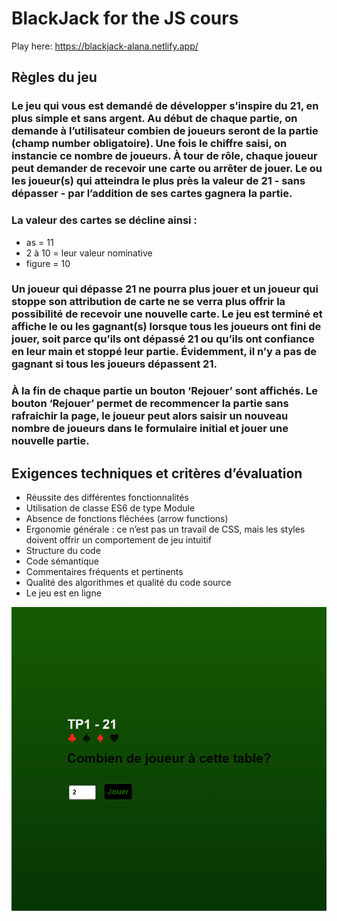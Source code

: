 # BlackJack for the JS cours


Play here: https://blackjack-alana.netlify.app/

## Règles du jeu
### Le jeu qui vous est demandé de développer s’inspire du 21, en plus simple et sans argent. Au début de chaque partie, on demande à l’utilisateur combien de joueurs seront de la partie (champ number obligatoire). Une fois le chiffre saisi, on instancie ce nombre de joueurs. À tour de rôle, chaque joueur peut demander de recevoir une carte ou arrêter de jouer. Le ou les joueur(s) qui atteindra le plus près la valeur de 21 - sans dépasser - par l’addition de ses cartes gagnera la partie.

### La valeur des cartes se décline ainsi :

- as = 11
- 2 à 10 = leur valeur nominative
- figure = 10

### Un joueur qui dépasse 21 ne pourra plus jouer et un joueur qui stoppe son attribution de carte ne se verra plus offrir la possibilité de recevoir une nouvelle carte. Le jeu est terminé et  affiche le ou les gagnant(s) lorsque tous les joueurs ont fini de jouer, soit parce qu’ils ont dépassé 21 ou qu’ils ont confiance en leur main et stoppé leur partie. Évidemment, il n’y a pas de gagnant si tous les joueurs dépassent 21.
### À la fin de chaque partie un bouton ‘Rejouer’ sont  affichés. Le bouton ‘Rejouer’ permet de recommencer la partie sans rafraichir la page, le joueur peut alors saisir un nouveau nombre de joueurs dans le formulaire initial et jouer une nouvelle partie.

## Exigences techniques et critères d’évaluation
- Réussite des différentes fonctionnalités
- Utilisation de classe ES6 de type Module
- Absence de fonctions fléchées (arrow functions)
- Ergonomie générale : ce n’est pas un travail de CSS, mais les styles doivent offrir un comportement de jeu intuitif
- Structure du code
- Code sémantique
- Commentaires fréquents et pertinents
- Qualité des algorithmes et qualité du code source
- Le jeu est en ligne

![Apresentation blackjack](./Animation.gif)

